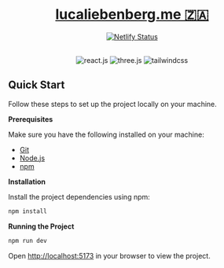 <div align="center">
  
  
  <h1 align="center">
      <a href="www.lucaliebenberg.com" target="_blank">
        lucaliebenberg.me 🇿🇦 
      </a>
  </h3>  

  
   [![Netlify Status](https://api.netlify.com/api/v1/badges/75dec47e-e419-404b-a405-fac8d3b2acf1/deploy-status)](https://app.netlify.com/sites/melucaliebenberg/deploys)

  <br />

  <div>
    <img src="https://img.shields.io/badge/-React_JS-black?style=for-the-badge&logoColor=white&logo=react&color=61DAFB" alt="react.js" />
    <img src="https://img.shields.io/badge/-Three_JS-black?style=for-the-badge&logoColor=white&logo=threedotjs&color=000000" alt="three.js" />
    <img src="https://img.shields.io/badge/-Tailwind_CSS-black?style=for-the-badge&logoColor=white&logo=tailwindcss&color=06B6D4" alt="tailwindcss" />
  </div>

  
</div>

## Quick Start

Follow these steps to set up the project locally on your machine.

**Prerequisites**

Make sure you have the following installed on your machine:

- [Git](https://git-scm.com/)
- [Node.js](https://nodejs.org/en)
- [npm](https://www.npmjs.com/)

**Installation**

Install the project dependencies using npm:

```bash
npm install
```

**Running the Project**

```bash
npm run dev
```

Open [http://localhost:5173](http://localhost:5173) in your browser to view the project.

